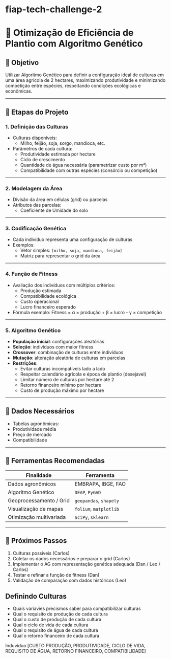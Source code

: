 # fiap-tech-challenge-2

# 🌾 Otimização de Eficiência de Plantio com Algoritmo Genético

## 🎯 Objetivo
Utilizar Algoritmo Genético para definir a configuração ideal de culturas em uma área agrícola de 2 hectares, maximizando produtividade e minimizando competição entre espécies, respeitando condições ecológicas e econômicas.

---

## 🧩 Etapas do Projeto

### 1. Definição das Culturas
- Culturas disponíveis:
  - Milho, feijão, soja, sorgo, mandioca, etc.
- Parâmetros de cada cultura:
  - Produtividade estimada por hectare
  - Ciclo de crescimento
  - Quantidade de água necessária (parametrizar custo por m³)
  - Compatibilidade com outras espécies (consórcio ou competição)

---

### 2. Modelagem da Área
- Divisão da área em células (grid) ou parcelas
- Atributos das parcelas:
  - Coeficiente de Umidade do solo

---

### 3. Codificação Genética
- Cada indivíduo representa uma configuração de culturas
- Exemplos:
  - Vetor simples: `[milho, soja, mandioca, feijão]`
  - Matriz para representar o grid da área

---

### 4. Função de Fitness
- Avaliação dos indivíduos com múltiplos critérios:
  - Produção estimada
  - Compatibilidade ecológica
  - Custo operacional
  - Lucro financeiro esperado
- Fórmula exemplo: Fitness = α × produção + β × lucro - γ × competição



---

### 5. Algoritmo Genético
- **População inicial**: configurações aleatórias
- **Seleção**: indivíduos com maior fitness
- **Crossover**: combinação de culturas entre indivíduos
- **Mutação**: alteração aleatória de culturas em parcelas
- **Restrições**:
  - Evitar culturas incompatíveis lado a lado
  - Respeitar calendário agrícola e época de plantio (desejavel)
  - Limitar número de culturas por hectare até 2
  - Retorno financeiro mínimo por hectare
  - Custo de produção máximo por hectare

---

## 🔬 Dados Necessários

- Tabelas agronômicas:
- Produtividade média
- Preço de mercado
- Compatibilidade

---

## 🧰 Ferramentas Recomendadas

| Finalidade                  | Ferramenta              |
|-----------------------------|-------------------------|
| Dados agronômicos           | EMBRAPA, IBGE, FAO      |
| Algoritmo Genético          | `DEAP`, `PyGAD`         |
| Geoprocessamento / Grid     | `geopandas`, `shapely`  |
| Visualização de mapas       | `folium`, `matplotlib`  |
| Otimização multivariada     | `SciPy`, `sklearn`      |

---

## 🚀 Próximos Passos

1. Culturas possíveis (Carlos)
2. Coletar os dados necessários e preparar o grid (Carlos)
3. Implementar o AG com representação genética adequada (Dan / Leo / Carlos)
4. Testar e refinar a função de fitness (Dan)
5. Validação de comparação com dados históricos (Leo)


## Definindo Culturas
- Quais variavies precismos saber para compatibilizar culturas
- Qual o requisito de produção de cada cultura
- Qual o custo de produção de cada cultura
- Qual o ciclo de vida de cada cultura
- Qual o requisito de água de cada cultura
- Qual o retorno financeiro de cada cultura


Induviduo [CUSTO PRODUÇÃO, PRODUTIVIDADE, CICLO DE VIDA, REQUISITO DE ÁGUA, RETORNO FINANCEIRO, COMPATIBILIDADE]